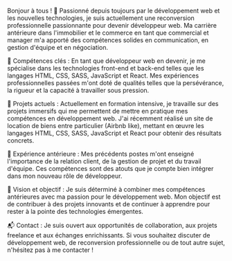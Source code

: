 Bonjour à tous ! 👋 Passionné depuis toujours par le développement web et les nouvelles technologies, je suis actuellement une reconversion professionnelle passionnante pour devenir développeur web. Ma carrière antérieure dans l'immobilier et le commerce en tant que commercial et manager m'a apporté des compétences solides en communication, en gestion d'équipe et en négociation.

🚀 Compétences clés :
En tant que développeur web en devenir, je me spécialise dans les technologies front-end et back-end telles que les langages HTML, CSS, SASS, JavaScript et React. Mes expériences professionnelles passées m'ont doté de qualités telles que la persévérance, la rigueur et la capacité à travailler sous pression.

🔨 Projets actuels :
Actuellement en formation intensive, je travaille sur des projets immersifs qui me permettent de mettre en pratique mes compétences en développement web. J'ai récemment réalisé un site de location de biens entre particulier (Airbnb like), mettant en œuvre les langages HTML, CSS, SASS, JavaScript et React pour obtenir des résultats concrets.

💼 Expérience antérieure :
Mes précédents postes m'ont enseigné l'importance de la relation client, de la gestion de projet et du travail d'équipe. Ces compétences sont des atouts que je compte bien intégrer dans mon nouveau rôle de développeur.

🎯 Vision et objectif :
Je suis déterminé à combiner mes compétences antérieures avec ma passion pour le développement web. Mon objectif est de contribuer à des projets innovants et de continuer à apprendre pour rester à la pointe des technologies émergentes.

📬 Contact :
Je suis ouvert aux opportunités de collaboration, aux projets freelance et aux échanges enrichissants. Si vous souhaitez discuter de développement web, de reconversion professionnelle ou de tout autre sujet, n'hésitez pas à me contacter !
